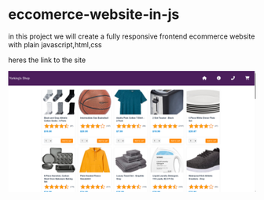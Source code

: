 # eccomerce-website-in-js

in this project we will create a fully responsive frontend ecommerce website with plain javascript,html,css

heres the link to the site

[![Screenshot](./images/screenshot.png)](https://eccomerce-website-in-js.vercel.app/)